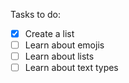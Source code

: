 Tasks to do:
- [X] Create a list
- [ ] Learn about emojis
- [ ] Learn about lists
- [ ] Learn about text types
